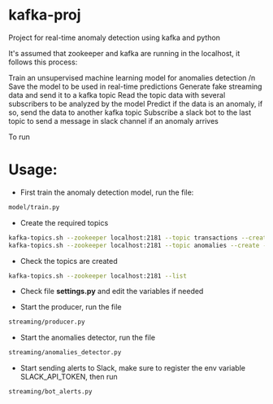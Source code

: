 # kafka-proj

Project for real-time anomaly detection using kafka and python

It's assumed that zookeeper and kafka are running in the localhost, it follows this process:

Train an unsupervised machine learning model for anomalies detection /n
Save the model to be used in real-time predictions
Generate fake streaming data and send it to a kafka topic
Read the topic data with several subscribers to be analyzed by the model
Predict if the data is an anomaly, if so, send the data to another kafka topic
Subscribe a slack bot to the last topic to send a message in slack channel if an anomaly arrives


To run

# Usage:

* First train the anomaly detection model, run the file:

```bash
model/train.py
```

* Create the required topics

```bash
kafka-topics.sh --zookeeper localhost:2181 --topic transactions --create --partitions 3 --replication-factor 1
kafka-topics.sh --zookeeper localhost:2181 --topic anomalies --create --partitions 3 --replication-factor 1
```

* Check the topics are created

```bash
kafka-topics.sh --zookeeper localhost:2181 --list
```

* Check file **settings.py** and edit the variables if needed

* Start the producer, run the file

```bash
streaming/producer.py
```

* Start the anomalies detector, run the file

```bash
streaming/anomalies_detector.py
```

* Start sending alerts to Slack, make sure to register the env variable SLACK_API_TOKEN,
then run

```bash
streaming/bot_alerts.py
```
